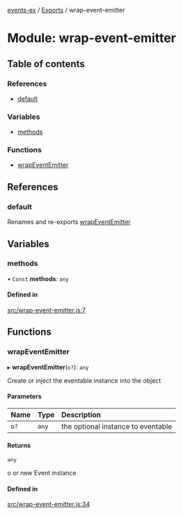 [events-ex](../README.md) / [Exports](../modules.md) / wrap-event-emitter

# Module: wrap-event-emitter

## Table of contents

### References

- [default](wrap_event_emitter.md#default)

### Variables

- [methods](wrap_event_emitter.md#methods)

### Functions

- [wrapEventEmitter](wrap_event_emitter.md#wrapeventemitter)

## References

### default

Renames and re-exports [wrapEventEmitter](wrap_event_emitter.md#wrapeventemitter)

## Variables

### methods

• `Const` **methods**: `any`

#### Defined in

[src/wrap-event-emitter.js:7](https://github.com/snowyu/events-ex.js/blob/5b9fac0/src/wrap-event-emitter.js#L7)

## Functions

### wrapEventEmitter

▸ **wrapEventEmitter**(`o?`): `any`

Create or inject the eventable instance into the object

#### Parameters

| Name | Type | Description |
| :------ | :------ | :------ |
| `o?` | `any` | the optional instance to eventable |

#### Returns

`any`

o or new Event instance

#### Defined in

[src/wrap-event-emitter.js:34](https://github.com/snowyu/events-ex.js/blob/5b9fac0/src/wrap-event-emitter.js#L34)
